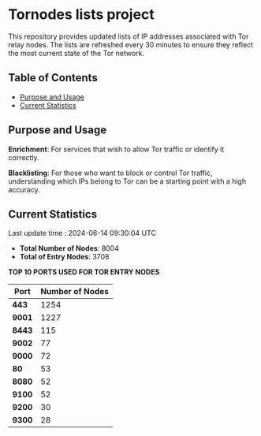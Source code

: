 # Tornodes lists project

This repository provides updated lists of IP addresses associated with Tor relay nodes. The lists are refreshed every 30 minutes to ensure they reflect the most current state of the Tor network.

## Table of Contents

- [Purpose and Usage](#purpose-and-usage)
- [Current Statistics](#current-statistics)


## Purpose and Usage

**Enrichment**: For services that wish to allow Tor traffic or identify it correctly.

**Blacklisting**: For those who want to block or control Tor traffic, understanding which IPs belong to Tor can be a starting point with a high accuracy.

## Current Statistics

Last update time : 2024-06-14 09:30:04 UTC

- **Total Number of Nodes**: 8004
- **Total of Entry Nodes**: 3708

**TOP 10 PORTS USED FOR TOR ENTRY NODES**

| **Port** | **Number of Nodes** |
|------|-----------------|
| **443**   | 1254  |
| **9001**   | 1227  |
| **8443**   | 115  |
| **9002**   | 77  |
| **9000**   | 72  |
| **80**   | 53  |
| **8080**   | 52  |
| **9100**   | 52  |
| **9200**   | 30  |
| **9300**   | 28  |

